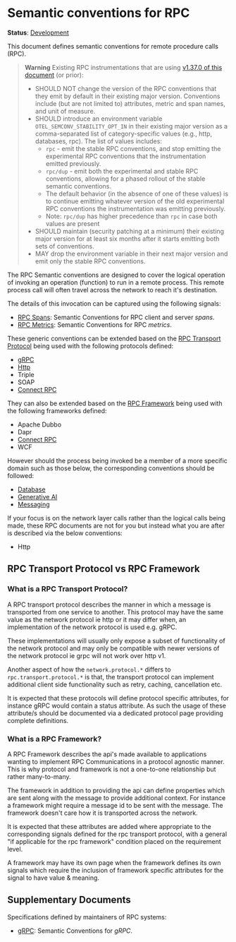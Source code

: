 <!--- Hugo front matter used to generate the website version of this page:
linkTitle: RPC
--->

# Semantic conventions for RPC

**Status**: [Development][DocumentStatus]

This document defines semantic conventions for remote procedure calls (RPC).

> **Warning**
> Existing RPC instrumentations that are using
> [v1.37.0 of this document](https://github.com/open-telemetry/semantic-conventions/blob/v1.37.0/docs/rpc/README.md)
> (or prior):
>
> * SHOULD NOT change the version of the RPC conventions that they emit by
>   default in their existing major version. Conventions include (but are not
>   limited to) attributes, metric and span names, and unit of measure.
> * SHOULD introduce an environment variable `OTEL_SEMCONV_STABILITY_OPT_IN`
>   in their existing major version as a comma-separated list of category-specific values
>   (e.g., http, databases, rpc). The list of values includes:
>   * `rpc` - emit the stable RPC conventions, and stop emitting
>     the experimental RPC conventions that the instrumentation emitted
>     previously.
>   * `rpc/dup` - emit both the experimental and stable RPC conventions,
>     allowing for a phased rollout of the stable semantic conventions.
>   * The default behavior (in the absence of one of these values) is to continue
>     emitting whatever version of the old experimental RPC conventions
>     the instrumentation was emitting previously.
>   * Note: `rpc/dup` has higher precedence than `rpc` in case both values are present
> * SHOULD maintain (security patching at a minimum) their existing major version
>   for at least six months after it starts emitting both sets of conventions.
> * MAY drop the environment variable in their next major version and emit only
>   the stable RPC conventions.

The RPC Semantic conventions are designed to cover the logical operation of invoking an operation (function) to run in a remote process.
This remote process call will often travel across the network to reach it's destination.

The details of this invocation can be captured using the following signals:

* [RPC Spans](rpc-spans.md): Semantic Conventions for RPC client and server *spans*.
* [RPC Metrics](rpc-metrics.md): Semantic Conventions for RPC *metrics*.

These generic conventions can be extended based on the [RPC Transport Protocol](#what-is-a-rpc-transport-protocol) being used with the following protocols defined:

* [gRPC](grpc.md)
* [Http](/docs/http/README.md)
* Triple
* SOAP
* [Connect RPC](connect-rpc.md)

They can also be extended based on the [RPC Framework](#what-is-a-rpc-framework) being used with the following frameworks defined:

* Apache Dubbo
* Dapr
* [Connect RPC](connect-rpc.md)
* WCF

However should the process being invoked be a member of a more specific domain such as those below,
the corresponding conventions should be followed:

* [Database](/docs/database/README.md)
* [Generative AI](/docs/gen-ai/README.md)
* [Messaging](/docs/messaging/README.md)

If your focus is on the network layer calls rather than the logical calls being made,
these RPC documents are not for you but instead what you are after is described via the below conventions:

* Http

## RPC Transport Protocol vs RPC Framework

### What is a RPC Transport Protocol?

A RPC transport protocol describes the manner in which a message is transported from one service to another.
This protocol may have the same value as the network protocol ie http or it may differ when,
an implementation of the network protocol is used e.g. gRPC.

These implementations will usually only expose a subset of functionality of the network protocol
and may only be compatible with newer versions of the network protocol ie grpc will not work over http v1.

Another aspect of how the `network.protocol.*` differs to `rpc.transport.protocol.*` is that,
the transport protocol can implement additional client side functionality such as retry, caching, cancellation etc.

It is expected that these protocols will define protocol specific attributes, for instance gRPC would contain a status attribute.
As such the usage of these attribute/s should be documented via a dedicated protocol page providing complete definitions.

### What is a RPC Framework?

A RPC Framework describes the api's made available to applications wanting to implement RPC Communications
in a protocol agnostic manner. This is why protocol and framework is not a one-to-one relationship but rather many-to-many.

The framework in addition to providing the api can define properties which are sent along with the message
to provide additional context. For instance a framework might require a message id to be sent with the message.
The framework doesn't care how it is transported across the network.

It is expected that these attributes are added where appropriate to the corresponding signals defined for the rpc transport protocol,
with a general "if applicable for the rpc framework" condition placed on the requirement level.

A framework may have its own page when the framework defines its own signals which require the inclusion of framework specific
attributes for the signal to have value & meaning.

## Supplementary Documents

Specifications defined by maintainers of RPC systems:

* [gRPC](https://github.com/grpc/proposal/blob/master/A66-otel-stats.md): Semantic Conventions for *gRPC*.

[DocumentStatus]: https://opentelemetry.io/docs/specs/otel/document-status

